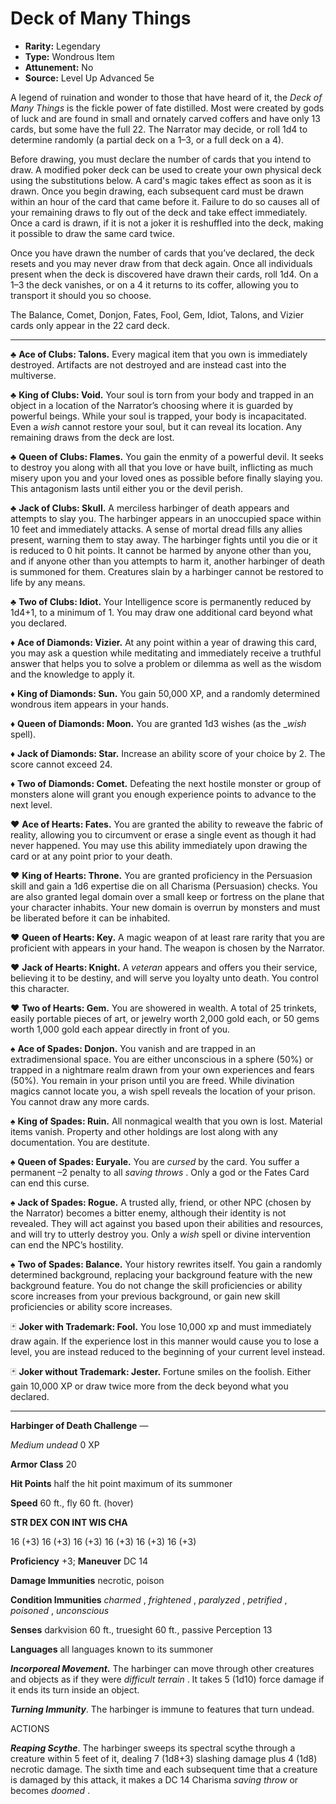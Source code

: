 # Deck of Many Things

- **Rarity:** Legendary
- **Type:** Wondrous Item
- **Attunement:** No
- **Source:** Level Up Advanced 5e

A legend of ruination and wonder to those that have heard of it, the _Deck of Many Things_ is the fickle power of fate distilled. Most were created by gods of luck and are found in small and ornately carved coffers and have only 13 cards, but some have the full 22\. The Narrator may decide, or roll 1d4 to determine randomly (a partial deck on a 1–3, or a full deck on a 4).

Before drawing, you must declare the number of cards that you intend to draw. A modified poker deck can be used to create your own physical deck using the substitutions below. A card's magic takes effect as soon as it is drawn. Once you begin drawing, each subsequent card must be drawn within an hour of the card that came before it. Failure to do so causes all of your remaining draws to fly out of the deck and take effect immediately. Once a card is drawn, if it is not a joker it is reshuffled into the deck, making it possible to draw the same card twice.

Once you have drawn the number of cards that you’ve declared, the deck resets and you may never draw from that deck again. Once all individuals present when the deck is discovered have drawn their cards, roll 1d4\. On a 1–3 the deck vanishes, or on a 4 it returns to its coffer, allowing you to transport it should you so choose.

The Balance, Comet, Donjon, Fates, Fool, Gem, Idiot, Talons, and Vizier cards only appear in the 22 card deck.

---

♣ **Ace of Clubs: Talons.** Every magical item that you own is immediately destroyed. Artifacts are not destroyed and are instead cast into the multiverse.

♣ **King of Clubs: Void.** Your soul is torn from your body and trapped in an object in a location of the Narrator’s choosing where it is guarded by powerful beings. While your soul is trapped, your body is incapacitated. Even a _wish_ cannot restore your soul, but it can reveal its location. Any remaining draws from the deck are lost.

♣ **Queen of Clubs: Flames.** You gain the enmity of a powerful devil. It seeks to destroy you along with all that you love or have built, inflicting as much misery upon you and your loved ones as possible before finally slaying you. This antagonism lasts until either you or the devil perish.

♣ **Jack of Clubs: Skull.** A merciless harbinger of death appears and attempts to slay you. The harbinger appears in an unoccupied space within 10 feet and immediately attacks. A sense of mortal dread fills any allies present, warning them to stay away. The harbinger fights until you die or it is reduced to 0 hit points. It cannot be harmed by anyone other than you, and if anyone other than you attempts to harm it, another harbinger of death is summoned for them. Creatures slain by a harbinger cannot be restored to life by any means.

♣ **Two of Clubs: Idiot.** Your Intelligence score is permanently reduced by 1d4+1, to a minimum of 1\. You may draw one additional card beyond what you declared.

♦ **Ace of Diamonds: Vizier.** At any point within a year of drawing this card, you may ask a question while meditating and immediately receive a truthful answer that helps you to solve a problem or dilemma as well as the wisdom and the knowledge to apply it.

♦ **King of Diamonds: Sun.** You gain 50,000 XP, and a randomly determined wondrous item appears in your hands.

♦ **Queen of Diamonds: Moon.** You are granted 1d3 wishes (as the __wish_ spell).

♦ **Jack of Diamonds: Star.** Increase an ability score of your choice by 2\. The score cannot exceed 24.

♦ **Two of Diamonds: Comet.** Defeating the next hostile monster or group of monsters alone will grant you enough experience points to advance to the next level.

♥ **Ace of Hearts: Fates.** You are granted the ability to reweave the fabric of reality, allowing you to circumvent or erase a single event as though it had never happened. You may use this ability immediately upon drawing the card or at any point prior to your death.

♥ **King of Hearts: Throne.** You are granted proficiency in the Persuasion skill and gain a 1d6 expertise die on all Charisma (Persuasion) checks. You are also granted legal domain over a small keep or fortress on the plane that your character inhabits. Your new domain is overrun by monsters and must be liberated before it can be inhabited.

♥ **Queen of Hearts: Key.** A magic weapon of at least rare rarity that you are proficient with appears in your hand. The weapon is chosen by the Narrator.

♥ **Jack of Hearts: Knight.** A _veteran_  appears and offers you their service, believing it to be destiny, and will serve you loyalty unto death. You control this character.

♥ **Two of Hearts: Gem.** You are showered in wealth. A total of 25 trinkets, easily portable pieces of art, or jewelry worth 2,000 gold each, or 50 gems worth 1,000 gold each appear directly in front of you. 

♠ **Ace of Spades: Donjon.** You vanish and are trapped in an extradimensional space. You are either unconscious in a sphere (50%) or trapped in a nightmare realm drawn from your own experiences and fears (50%). You remain in your prison until you are freed. While divination magics cannot locate you, a wish spell reveals the location of your prison. You cannot draw any more cards.

♠ **King of Spades: Ruin.** All nonmagical wealth that you own is lost. Material items vanish. Property and other holdings are lost along with any documentation. You are destitute.

♠ **Queen of Spades: Euryale.** You are _cursed_  by the card. You suffer a permanent –2 penalty to all _saving throws_ . Only a god or the Fates Card can end this curse.

♠ **Jack of Spades: Rogue.** A trusted ally, friend, or other NPC (chosen by the Narrator) becomes a bitter enemy, although their identity is not revealed. They will act against you based upon their abilities and resources, and will try to utterly destroy you. Only a _wish_ spell or divine intervention can end the NPC’s hostility. 

♠ **Two of Spades: Balance.** Your history rewrites itself. You gain a randomly determined background, replacing your background feature with the new background feature. You do not change the skill proficiencies or ability score increases from your previous background, or gain new skill proficiencies or ability score increases.

🃏 **Joker with Trademark: Fool.** You lose 10,000 xp and must immediately draw again. If the experience lost in this manner would cause you to lose a level, you are instead reduced to the beginning of your current level instead.

🃏 **Joker without Trademark: Jester.** Fortune smiles on the foolish. Either gain 10,000 XP or draw twice more from the deck beyond what you declared.

---

**Harbinger of Death Challenge** —

_Medium undead_ 0 XP

**Armor Class** 20

**Hit Points** half the hit point maximum of its summoner

**Speed** 60 ft., fly 60 ft. (hover)

**STR DEX CON INT WIS CHA**

16 (+3) 16 (+3) 16 (+3) 16 (+3) 16 (+3) 16 (+3)

**Proficiency** +3; **Maneuver** DC 14

**Damage Immunities** necrotic, poison

**Condition Immunities** _charmed_ , _frightened_ , _paralyzed_ , _petrified_ , _poisoned_ , _unconscious_ 

**Senses** darkvision 60 ft., truesight 60 ft., passive Perception 13

**Languages** all languages known to its summoner

_**Incorporeal Movement.**_ The harbinger can move through other creatures and objects as if they were _difficult terrain_ . It takes 5 (1d10) force damage if it ends its turn inside an object.

_**Turning Immunity**_. The harbinger is immune to features that turn undead.

ACTIONS

**_Reaping Scythe_**. The harbinger sweeps its spectral scythe through a creature within 5 feet of it, dealing 7 (1d8+3) slashing damage plus 4 (1d8) necrotic damage. The sixth time and each subsequent time that a creature is damaged by this attack, it makes a DC 14 Charisma _saving throw_  or becomes _doomed_ .
